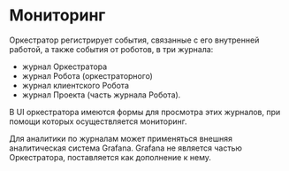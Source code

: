 # Мониторинг

Оркестратор регистрирует события, связанные с его внутренней работой, а также события от роботов, в три журнала: 
* журнал Оркестратора 
* журнал Робота (оркестраторного)
* журнал клиентского Робота
* журнал Проекта (часть журнала Робота). 

В UI оркестратора имеются формы для просмотра этих журналов, при помощи которых осуществляется мониторинг.

Для аналитики по журналам может применяться внешняя аналитическая система Grafana. Grafana не является частью Оркестратора, поставляется как дополнение к нему.

